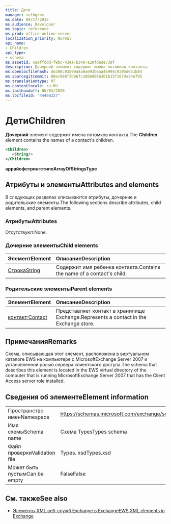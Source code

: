```yaml
---
title: Дети
manager: sethgros
ms.date: 09/17/2015
ms.audience: Developer
ms.topic: reference
ms.prod: office-online-server
localization_priority: Normal
api_name:
- Children
api_type:
- schema
ms.assetid: ceaffddd-f9bc-43ea-b348-a20fdade738f
description: Дочерний элемент содержит имена потомков контакта.
ms.openlocfilehash: de398c93590a4a9ae93b6aa46994c9295d051b84
ms.sourcegitcommit: 88ec988f2bb67c1866d06b361615f3674a24e795
ms.translationtype: MT
ms.contentlocale: ru-RU
ms.lasthandoff: 06/03/2020
ms.locfileid: "44460227"
---
```

# <a name="children"></a><span data-ttu-id="1372a-103">Дети</span><span class="sxs-lookup"><span data-stu-id="1372a-103">Children</span></span>

<span data-ttu-id="1372a-104">**Дочерний** элемент содержит имена потомков контакта.</span><span class="sxs-lookup"><span data-stu-id="1372a-104">The **Children** element contains the names of a contact's children.</span></span> 
  
```xml
<Children>
   <String/>
</Children>
```

 <span data-ttu-id="1372a-105">**аррайофстрингстипе**</span><span class="sxs-lookup"><span data-stu-id="1372a-105">**ArrayOfStringsType**</span></span>
## <a name="attributes-and-elements"></a><span data-ttu-id="1372a-106">Атрибуты и элементы</span><span class="sxs-lookup"><span data-stu-id="1372a-106">Attributes and elements</span></span>

<span data-ttu-id="1372a-107">В следующих разделах описываются атрибуты, дочерние и родительские элементы.</span><span class="sxs-lookup"><span data-stu-id="1372a-107">The following sections describe attributes, child elements, and parent elements.</span></span>
  
### <a name="attributes"></a><span data-ttu-id="1372a-108">Атрибуты</span><span class="sxs-lookup"><span data-stu-id="1372a-108">Attributes</span></span>

<span data-ttu-id="1372a-109">Отсутствуют.</span><span class="sxs-lookup"><span data-stu-id="1372a-109">None.</span></span>
  
### <a name="child-elements"></a><span data-ttu-id="1372a-110">Дочерние элементы</span><span class="sxs-lookup"><span data-stu-id="1372a-110">Child elements</span></span>

|<span data-ttu-id="1372a-111">**Элемент**</span><span class="sxs-lookup"><span data-stu-id="1372a-111">**Element**</span></span>|<span data-ttu-id="1372a-112">**Описание**</span><span class="sxs-lookup"><span data-stu-id="1372a-112">**Description**</span></span>|
|:-----|:-----|
|[<span data-ttu-id="1372a-113">Строка</span><span class="sxs-lookup"><span data-stu-id="1372a-113">String</span></span>](string.md) <br/> |<span data-ttu-id="1372a-114">Содержит имя ребенка контакта.</span><span class="sxs-lookup"><span data-stu-id="1372a-114">Contains the name of a contact's child.</span></span>  <br/> |
   
### <a name="parent-elements"></a><span data-ttu-id="1372a-115">Родительские элементы</span><span class="sxs-lookup"><span data-stu-id="1372a-115">Parent elements</span></span>

|<span data-ttu-id="1372a-116">**Элемент**</span><span class="sxs-lookup"><span data-stu-id="1372a-116">**Element**</span></span>|<span data-ttu-id="1372a-117">**Описание**</span><span class="sxs-lookup"><span data-stu-id="1372a-117">**Description**</span></span>|
|:-----|:-----|
|<span data-ttu-id="1372a-118">[контакт](contact.md);</span><span class="sxs-lookup"><span data-stu-id="1372a-118">[Contact](contact.md)</span></span> <br/> |<span data-ttu-id="1372a-119">Представляет контакт в хранилище Exchange.</span><span class="sxs-lookup"><span data-stu-id="1372a-119">Represents a contact in the Exchange store.</span></span>  <br/> |
   
## <a name="remarks"></a><span data-ttu-id="1372a-120">Примечания</span><span class="sxs-lookup"><span data-stu-id="1372a-120">Remarks</span></span>

<span data-ttu-id="1372a-121">Схема, описывающая этот элемент, расположена в виртуальном каталоге EWS на компьютере с MicrosoftExchange Server 2007 и установленной ролью сервера клиентского доступа.</span><span class="sxs-lookup"><span data-stu-id="1372a-121">The schema that describes this element is located in the EWS virtual directory of the computer that is running MicrosoftExchange Server 2007 that has the Client Access server role installed.</span></span>
  
## <a name="element-information"></a><span data-ttu-id="1372a-122">Сведения об элементе</span><span class="sxs-lookup"><span data-stu-id="1372a-122">Element information</span></span>

|||
|:-----|:-----|
|<span data-ttu-id="1372a-123">Пространство имен</span><span class="sxs-lookup"><span data-stu-id="1372a-123">Namespace</span></span>  <br/> |https://schemas.microsoft.com/exchange/services/2006/types  <br/> |
|<span data-ttu-id="1372a-124">Имя схемы</span><span class="sxs-lookup"><span data-stu-id="1372a-124">Schema name</span></span>  <br/> |<span data-ttu-id="1372a-125">Схема Types</span><span class="sxs-lookup"><span data-stu-id="1372a-125">Types schema</span></span>  <br/> |
|<span data-ttu-id="1372a-126">Файл проверки</span><span class="sxs-lookup"><span data-stu-id="1372a-126">Validation file</span></span>  <br/> |<span data-ttu-id="1372a-127">Types. xsd</span><span class="sxs-lookup"><span data-stu-id="1372a-127">Types.xsd</span></span>  <br/> |
|<span data-ttu-id="1372a-128">Может быть пустым</span><span class="sxs-lookup"><span data-stu-id="1372a-128">Can be empty</span></span>  <br/> |<span data-ttu-id="1372a-129">False</span><span class="sxs-lookup"><span data-stu-id="1372a-129">False</span></span>  <br/> |
   
## <a name="see-also"></a><span data-ttu-id="1372a-130">См. также</span><span class="sxs-lookup"><span data-stu-id="1372a-130">See also</span></span>



- [<span data-ttu-id="1372a-131">Элементы XML веб-служб Exchange в Exchange</span><span class="sxs-lookup"><span data-stu-id="1372a-131">EWS XML elements in Exchange</span></span>](ews-xml-elements-in-exchange.md)

